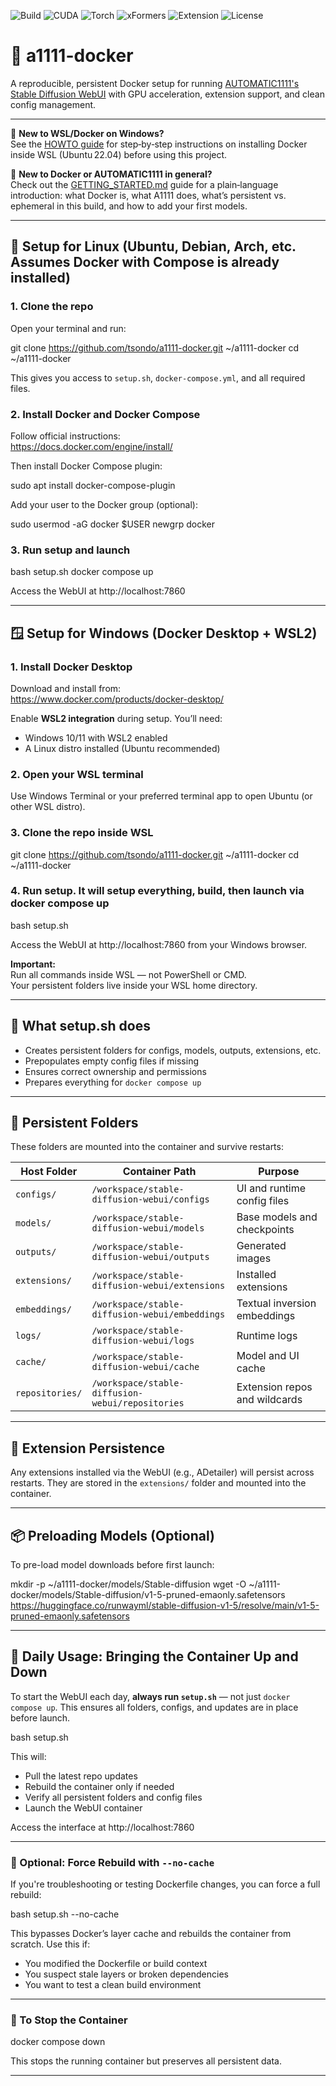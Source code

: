 ![Build](https://img.shields.io/badge/build-passing-brightgreen)
![CUDA](https://img.shields.io/badge/CUDA-12.8-blue)
![Torch](https://img.shields.io/badge/Torch-2.2.2-informational)
![xFormers](https://img.shields.io/badge/xFormers-enabled-success)
![Extension](https://img.shields.io/badge/ADetailer-persistent-success)
![License](https://img.shields.io/github/license/tsondo/a1111-docker)

# 🧠 a1111-docker

A reproducible, persistent Docker setup for running [AUTOMATIC1111's Stable Diffusion WebUI](https://github.com/AUTOMATIC1111/stable-diffusion-webui) with GPU acceleration, extension support, and clean config management.

---

📖 **New to WSL/Docker on Windows?**  
See the [HOWTO guide](HOWTO.md) for step‑by‑step instructions on installing Docker inside WSL (Ubuntu 22.04) before using this project.

📘 **New to Docker or AUTOMATIC1111 in general?**  
Check out the [GETTING_STARTED.md](GETTING_STARTED.md) guide for a plain‑language introduction: what Docker is, what A1111 does, what’s persistent vs. ephemeral in this build, and how to add your first models.

---

## 🐧 Setup for Linux (Ubuntu, Debian, Arch, etc. Assumes Docker with Compose is already installed)

### 1. Clone the repo

Open your terminal and run:

git clone https://github.com/tsondo/a1111-docker.git ~/a1111-docker
cd ~/a1111-docker

This gives you access to `setup.sh`, `docker-compose.yml`, and all required files.

### 2. Install Docker and Docker Compose

Follow official instructions:  
https://docs.docker.com/engine/install/

Then install Docker Compose plugin:

sudo apt install docker-compose-plugin

Add your user to the Docker group (optional):

sudo usermod -aG docker $USER
newgrp docker

### 3. Run setup and launch

bash setup.sh
docker compose up

Access the WebUI at http://localhost:7860

---

## 🪟 Setup for Windows (Docker Desktop + WSL2)

### 1. Install Docker Desktop

Download and install from:  
https://www.docker.com/products/docker-desktop/

Enable **WSL2 integration** during setup. You’ll need:

- Windows 10/11 with WSL2 enabled
- A Linux distro installed (Ubuntu recommended)

### 2. Open your WSL terminal

Use Windows Terminal or your preferred terminal app to open Ubuntu (or other WSL distro).

### 3. Clone the repo inside WSL

git clone https://github.com/tsondo/a1111-docker.git ~/a1111-docker
cd ~/a1111-docker

### 4. Run setup. It will setup everything, build, then launch via docker compose up

bash setup.sh

Access the WebUI at http://localhost:7860 from your Windows browser.

**Important:**  
Run all commands inside WSL — not PowerShell or CMD.  
Your persistent folders live inside your WSL home directory.

---

## 🚀 What setup.sh does

- Creates persistent folders for configs, models, outputs, extensions, etc.
- Prepopulates empty config files if missing
- Ensures correct ownership and permissions
- Prepares everything for `docker compose up`

---

## 🧱 Persistent Folders

These folders are mounted into the container and survive restarts:

| Host Folder       | Container Path                                      | Purpose                          |
|-------------------|-----------------------------------------------------|----------------------------------|
| `configs/`        | `/workspace/stable-diffusion-webui/configs`         | UI and runtime config files      |
| `models/`         | `/workspace/stable-diffusion-webui/models`          | Base models and checkpoints      |
| `outputs/`        | `/workspace/stable-diffusion-webui/outputs`         | Generated images                 |
| `extensions/`     | `/workspace/stable-diffusion-webui/extensions`      | Installed extensions             |
| `embeddings/`     | `/workspace/stable-diffusion-webui/embeddings`      | Textual inversion embeddings     |
| `logs/`           | `/workspace/stable-diffusion-webui/logs`            | Runtime logs                     |
| `cache/`          | `/workspace/stable-diffusion-webui/cache`           | Model and UI cache               |
| `repositories/`   | `/workspace/stable-diffusion-webui/repositories`    | Extension repos and wildcards    |

---

## 🧩 Extension Persistence

Any extensions installed via the WebUI (e.g., ADetailer) will persist across restarts. They are stored in the `extensions/` folder and mounted into the container.

---

## 📦 Preloading Models (Optional)

To pre-load model downloads before first launch:

mkdir -p ~/a1111-docker/models/Stable-diffusion
wget -O ~/a1111-docker/models/Stable-diffusion/v1-5-pruned-emaonly.safetensors \
  https://huggingface.co/runwayml/stable-diffusion-v1-5/resolve/main/v1-5-pruned-emaonly.safetensors

---

## 🔁 Daily Usage: Bringing the Container Up and Down

To start the WebUI each day, **always run `setup.sh`** — not just `docker compose up`. This ensures all folders, configs, and updates are in place before launch.

bash setup.sh

This will:

- Pull the latest repo updates
- Rebuild the container only if needed
- Verify all persistent folders and config files
- Launch the WebUI container

Access the interface at http://localhost:7860

---

### 🧪 Optional: Force Rebuild with `--no-cache`

If you're troubleshooting or testing Dockerfile changes, you can force a full rebuild:

bash setup.sh --no-cache

This bypasses Docker’s layer cache and rebuilds the container from scratch. Use this if:

- You modified the Dockerfile or build context
- You suspect stale layers or broken dependencies
- You want to test a clean build environment

---

### 🛑 To Stop the Container

docker compose down

This stops the running container but preserves all persistent data.

---
